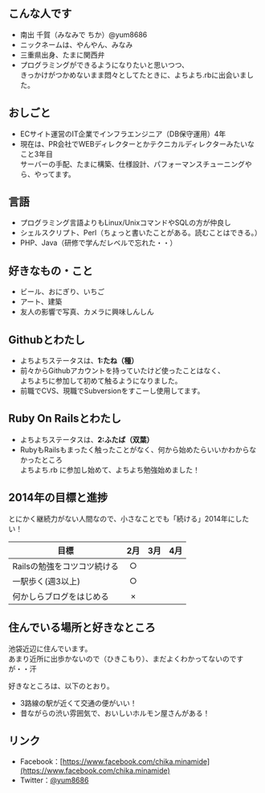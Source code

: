 ## こんな人です
* 南出 千賀（みなみで ちか）@yum8686
* ニックネームは、やんやん、みなみ
* 三重県出身、たまに関西弁
* プログラミングができるようになりたいと思いつつ、  
 きっかけがつかめないまま悶々としてたときに、よちよち.rbに出会いました。

## おしごと
* ECサイト運営のIT企業でインフラエンジニア（DB保守運用）4年
* 現在は、PR会社でWEBディレクターとかテクニカルディレクターみたいなこと3年目  
 サーバーの手配、たまに構築、仕様設計、パフォーマンスチューニングやら、やってます。

## 言語
* プログラミング言語よりもLinux/UnixコマンドやSQLの方が仲良し
* シェルスクリプト、Perl（ちょっと書いたことがある。読むことはできる。）
* PHP、Java（研修で学んだレベルで忘れた・・）

## 好きなもの・こと
* ビール、おにぎり、いちご
* アート、建築
* 友人の影響で写真、カメラに興味しんしん

## Githubとわたし
* よちよちステータスは、**1:たね（種）**
* 前々からGithubアカウントを持っていたけど使ったことはなく、  
 よちよちに参加して初めて触るようになりました。
* 前職でCVS、現職でSubversionをすこーし使用してます。

## Ruby On Railsとわたし
* よちよちステータスは、**2:ふたば（双葉）**
* RubyもRailsもまったく触ったことがなく、何から始めたらいいかわからなかったところ   
 よちよち.rb に参加し始めて、よちよち勉強始めました！

## 2014年の目標と進捗
とにかく継続力がない人間なので、小さなことでも「続ける」2014年にしたい！  

| 目標                      | 2月 | 3月 | 4月 |
| ------------------------- |:---:|:---:|:---:|
| Railsの勉強をコツコツ続ける | ○ |||
| 一駅歩く(週3以上)          | ○ |||
| 何かしらブログをはじめる    | × |||

## 住んでいる場所と好きなところ
池袋近辺に住んでいます。  
あまり近所に出歩かないので（ひきこもり）、まだよくわかってないのですが・・汗  

好きなところは、以下のとおり。  

* 3路線の駅が近くて交通の便がいい！
* 昔ながらの渋い雰囲気で、おいしいホルモン屋さんがある！

## リンク
* Facebook：[https://www.facebook.com/chika.minamide](https://www.facebook.com/chika.minamide)
* Twitter：[@yum8686](https://twitter.com/yum8686)

